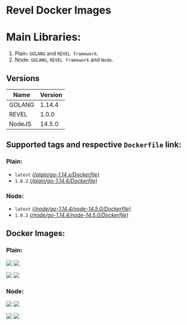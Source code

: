 # Revel Docker Images

# Main Libraries:

1. Plain: `GOLANG` and `REVEL framework`.
2. Node: `GOLANG`, `REVEL framework` and `Node`.

## Versions
|Name|Version|
|-----|------|
|GOLANG|1.14.4|
|REVEL|1.0.0|
|NodeJS|14.5.0|


## Supported tags and respective `Dockerfile` link:

### Plain:

* `latest` _[(/plain/go-1.14.x/Dockerfile)](https://github.com/kangchengkun/revel/blob/master/plain/go-1.14.x/Dockerfile)_
* `1.0.2` _[(/plain/go-1.14.4/Dockerfile)](https://github.com/kangchengkun/revel/blob/master/plain/go-1.14.4/Dockerfile)_


### Node:

* `latest` _[(/node/go-1.14.4/node-14.5.0/Dockerfile)](https://github.com/kangchengkun/revel/blob/master/node/go-1.14.x/node-14.5.0/Dockerfile)_
* `1.0.2` _[(/node/go-1.14.4/node-14.5.0/Dockerfile)](https://github.com/kangchengkun/revel/blob/master/node/go-1.14.x/node-14.5.0/Dockerfile)_

## Docker Images:

### Plain:

[![](https://images.microbadger.com/badges/version/kangchengkun/revel:latest.svg)](http://microbadger.com/images/kangchengkun/revel:latest "Get your own version badge on microbadger.com")  [![](https://images.microbadger.com/badges/image/kangchengkun/revel:latest.svg)](http://microbadger.com/images/kangchengkun/revel:latest "Get your own image badge on microbadger.com")

[![](https://images.microbadger.com/badges/version/kangchengkun/revel:1.0.0.svg)](http://microbadger.com/images/kangchengkun/revel:1.0.0 "Get your own version badge on microbadger.com")  [![](https://images.microbadger.com/badges/image/kangchengkun/revel:1.0.0.svg)](http://microbadger.com/images/kangchengkun/revel:1.0.0 "Get your own image badge on microbadger.com")

### Node:

[![](https://images.microbadger.com/badges/version/kangchengkun/revel-node:latest.svg)](http://microbadger.com/images/kangchengkun/revel-node:latest "Get your own version badge on microbadger.com")  [![](https://images.microbadger.com/badges/image/kangchengkun/revel-node:latest.svg)](http://microbadger.com/images/kangchengkun/revel-node:latest "Get your own image badge on microbadger.com")

[![](https://images.microbadger.com/badges/version/kangchengkun/revel-node:1.0.0.svg)](http://microbadger.com/images/kangchengkun/revel-node:1.0.0 "Get your own version badge on microbadger.com")  [![](https://images.microbadger.com/badges/image/kangchengkun/revel-node:1.0.0.svg)](http://microbadger.com/images/kangchengkun/revel-node:1.0.0 "Get your own image badge on microbadger.com")